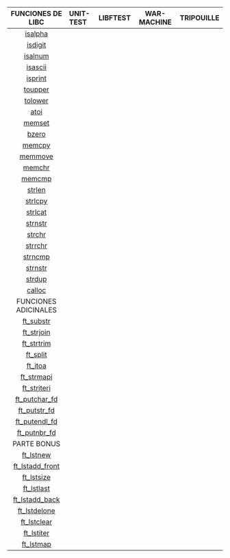 |FUNCIONES DE LIBC                                                      |   UNIT-TEST   |   LIBFTEST    |   WAR-MACHINE |   TRIPOUILLE  |
|:-:	                                                                |:--			|:--			|:-:			|:-:			|
|[isalpha](https://github.com/Anhema/42-Cursus/tree/main/libft)		    |               |               |               |               |
|[isdigit](https://github.com/Anhema/42-Cursus/tree/main/libft)		    |               |               |               |               |
|[isalnum](https://github.com/Anhema/42-Cursus/tree/main/libft)		    |               |               |               |               |
|[isascii](https://github.com/Anhema/42-Cursus/tree/main/libft)		    |               |               |               |               |
|[isprint](https://github.com/Anhema/42-Cursus/tree/main/libft)		    |               |               |               |               |
|[toupper](https://github.com/Anhema/42-Cursus/tree/main/libft)		    |               |               |               |               |
|[tolower](https://github.com/Anhema/42-Cursus/tree/main/libft)		    |               |               |               |               |
|[atoi](https://github.com/Anhema/42-Cursus/tree/main/libft)		    |               |               |               |               |
|[memset](https://github.com/Anhema/42-Cursus/tree/main/libft)		    |               |               |               |               |
|[bzero](https://github.com/Anhema/42-Cursus/tree/main/libft)		    |               |               |               |               |
|[memcpy](https://github.com/Anhema/42-Cursus/tree/main/libft)		    |               |               |               |               |
|[memmove](https://github.com/Anhema/42-Cursus/tree/main/libft)		    |               |               |               |               |
|[memchr](https://github.com/Anhema/42-Cursus/tree/main/libft)		    |               |               |               |               |
|[memcmp](https://github.com/Anhema/42-Cursus/tree/main/libft)		    |               |               |               |               |
|[strlen](https://github.com/Anhema/42-Cursus/tree/main/libft)		    |               |               |               |               |
|[strlcpy](https://github.com/Anhema/42-Cursus/tree/main/libft)		    |               |               |               |               |
|[strlcat](https://github.com/Anhema/42-Cursus/tree/main/libft)		    |               |               |               |               |
|[strnstr](https://github.com/Anhema/42-Cursus/tree/main/libft)		    |               |               |               |               |
|[strchr](https://github.com/Anhema/42-Cursus/tree/main/libft)		    |               |               |               |               |
|[strrchr](https://github.com/Anhema/42-Cursus/tree/main/libft)		    |               |               |               |               |
|[strncmp](https://github.com/Anhema/42-Cursus/tree/main/libft)		    |               |               |               |               |
|[strnstr](https://github.com/Anhema/42-Cursus/tree/main/libft)		    |               |               |               |               |
|[strdup](https://github.com/Anhema/42-Cursus/tree/main/libft)		    |               |               |               |               |
|[calloc](https://github.com/Anhema/42-Cursus/tree/main/libft)		    |               |               |               |               |
|FUNCIONES ADICINALES                                                   |               |               |               |               |
|[ft_substr](https://github.com/Anhema/42-Cursus/tree/main/libft)		|               |               |               |               |
|[ft_strjoin](https://github.com/Anhema/42-Cursus/tree/main/libft)		|               |               |               |               |
|[ft_strtrim](https://github.com/Anhema/42-Cursus/tree/main/libft)		|               |               |               |               |
|[ft_split](https://github.com/Anhema/42-Cursus/tree/main/libft)		|               |               |               |               |
|[ft_itoa](https://github.com/Anhema/42-Cursus/tree/main/libft)		    |               |               |               |               |
|[ft_strmapi](https://github.com/Anhema/42-Cursus/tree/main/libft)		|               |               |               |               |
|[ft_striteri](https://github.com/Anhema/42-Cursus/tree/main/libft)		|               |               |               |               |
|[ft_putchar_fd](https://github.com/Anhema/42-Cursus/tree/main/libft)	|               |               |               |               |
|[ft_putstr_fd](https://github.com/Anhema/42-Cursus/tree/main/libft)	|               |               |               |               |
|[ft_putendl_fd](https://github.com/Anhema/42-Cursus/tree/main/libft)	|               |               |               |               |
|[ft_putnbr_fd](https://github.com/Anhema/42-Cursus/tree/main/libft)	|               |               |               |               |
|PARTE BONUS                                                            |               |               |               |               |
|[ft_lstnew](https://github.com/Anhema/42-Cursus/tree/main/libft)		|               |               |               |               |
|[ft_lstadd_front](https://github.com/Anhema/42-Cursus/tree/main/libft)	|               |               |               |               |
|[ft_lstsize](https://github.com/Anhema/42-Cursus/tree/main/libft)		|               |               |               |               |
|[ft_lstlast](https://github.com/Anhema/42-Cursus/tree/main/libft)		|               |               |               |               |
|[ft_lstadd_back](https://github.com/Anhema/42-Cursus/tree/main/libft)	|               |               |               |               |
|[ft_lstdelone](https://github.com/Anhema/42-Cursus/tree/main/libft)	|               |               |               |               |
|[ft_lstclear](https://github.com/Anhema/42-Cursus/tree/main/libft)		|               |               |               |               |
|[ft_lstiter](https://github.com/Anhema/42-Cursus/tree/main/libft)		|               |               |               |               |
|[ft_lstmap](https://github.com/Anhema/42-Cursus/tree/main/libft)		|               |               |               |               |
